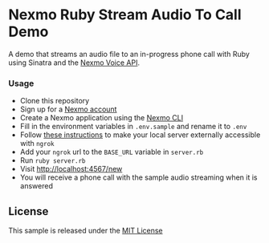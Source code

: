 # Nexmo Ruby Stream Audio To Call Demo

A demo that streams an audio file to an in-progress phone call with Ruby using Sinatra and the [Nexmo Voice API](https://developer.nexmo.com/voice/voice-api/overview).

### Usage

* Clone this repository
* Sign up for a [Nexmo account](https://dashboard.nexmo.com/sign-up)
* Create a Nexmo application using the [Nexmo CLI](https://github.com/Nexmo/nexmo-cli)
* Fill in the environment variables in `.env.sample` and rename it to `.env`
* Follow [these instructions](https://www.nexmo.com/blog/2017/07/04/local-development-nexmo-ngrok-tunnel-dr/) to make your local server externally accessible with `ngrok`
* Add your `ngrok` url to the `BASE_URL` variable in `server.rb`
* Run `ruby server.rb`
* Visit [http://localhost:4567/new](http://localhost:4567/new)
* You will receive a phone call with the sample audio streaming when it is answered

## License

This sample is released under the [MIT License](LICENSE)